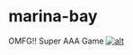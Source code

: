 marina-bay
==========
OMFG!!
Super AAA Game
[![alt](http://nightly.codenvy-stg.com/factory/resources/factory-white.png)](http://nightly.codenvy-stg.com/ide-resources/share/project/super.space/javac)
